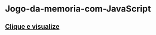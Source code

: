 # Jogo-da-memoria-com-JavaScript

## [Clique e visualize](https://jogo-da-memoria-rick-e-morty.netlify.app/)

